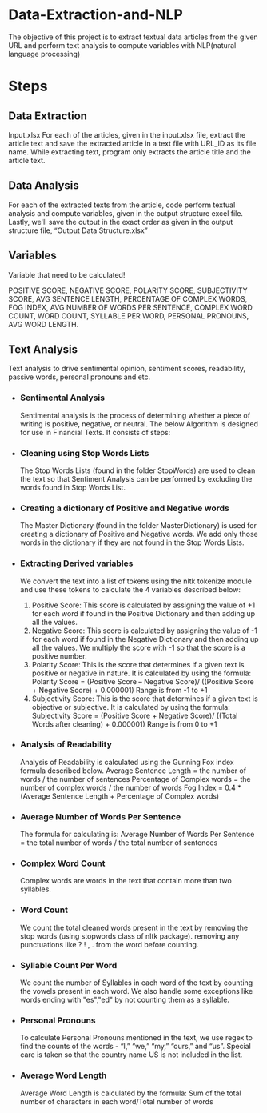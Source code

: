 # Data-Extraction-and-NLP
The objective of this project is to extract textual data articles from the given URL and perform text analysis to compute variables with NLP(natural language processing)

# Steps
## Data Extraction
Input.xlsx
For each of the articles, given in the input.xlsx file, extract the article text and save the extracted article in a text file with URL_ID as its file name. While extracting text, program only extracts the article title and the article text. 

## Data Analysis
For each of the extracted texts from the article, code perform textual analysis and compute variables, given in the output structure excel file. Lastly, we'll save the output in the exact order as given in the output structure file, “Output Data Structure.xlsx”

## Variables
Variable that need to be calculated!

POSITIVE SCORE,
NEGATIVE SCORE,
POLARITY SCORE,
SUBJECTIVITY SCORE,
AVG SENTENCE LENGTH,
PERCENTAGE OF COMPLEX WORDS,
FOG INDEX,
AVG NUMBER OF WORDS PER SENTENCE,
COMPLEX WORD COUNT,
WORD COUNT,
SYLLABLE PER WORD,
PERSONAL PRONOUNS,
AVG WORD LENGTH.

## Text Analysis
Text analysis to drive sentimental opinion, sentiment scores, readability, passive words, personal pronouns and etc.



- ### Sentimental Analysis
  Sentimental analysis is the process of determining whether a piece of writing is positive, negative, or neutral. The below Algorithm is
  designed for use in Financial Texts. It consists of steps:
- ### Cleaning using Stop Words Lists
  The Stop Words Lists (found in the folder StopWords) are used to clean the text so that Sentiment Analysis can be performed by
  excluding the words found in Stop Words List. 
- ### Creating a dictionary of Positive and Negative words
  The Master Dictionary (found in the folder MasterDictionary) is used for creating a dictionary of Positive and Negative words. We add
  only those words in the dictionary if they are not found in the Stop Words Lists. 
- ### Extracting Derived variables
  We convert the text into a list of tokens using the nltk tokenize module and use these tokens to calculate the 4 variables described
  below:
  1. Positive Score: This score is calculated by assigning the value of +1 for each word if found in the Positive Dictionary and then
    adding up all the values.
  2. Negative Score: This score is calculated by assigning the value of -1 for each word if found in the Negative Dictionary and then
    adding up all the values. We multiply the score with -1 so that the score is a positive number.
  3. Polarity Score: This is the score that determines if a given text is positive or negative in nature. It is calculated by using the
     formula: Polarity Score = (Positive Score – Negative Score)/ ((Positive Score + Negative Score) + 0.000001)
     Range is from -1 to +1
  4. Subjectivity Score: This is the score that determines if a given text is objective or subjective. It is calculated by using the
     formula: Subjectivity Score = (Positive Score + Negative Score)/ ((Total Words after cleaning) + 0.000001)
     Range is from 0 to +1

- ### Analysis of Readability
  Analysis of Readability is calculated using the Gunning Fox index formula described below.
  Average Sentence Length = the number of words / the number of sentences
  Percentage of Complex words = the number of complex words / the number of words
  Fog Index = 0.4 * (Average Sentence Length + Percentage of Complex words)

- ### Average Number of Words Per Sentence
  The formula for calculating is:
  Average Number of Words Per Sentence = the total number of words / the total number of sentences

- ### Complex Word Count
  Complex words are words in the text that contain more than two syllables.

- ### Word Count
  We count the total cleaned words present in the text by
  removing the stop words (using stopwords class of nltk package).
  removing any punctuations like ? ! , . from the word before counting.

- ### Syllable Count Per Word
  We count the number of Syllables in each word of the text by counting the vowels present in each word. We also handle some exceptions
  like words ending with "es","ed" by not counting them as a syllable.

- ### Personal Pronouns
  To calculate Personal Pronouns mentioned in the text, we use regex to find the counts of the words - “I,” “we,” “my,” “ours,” and “us”.
  Special care is taken so that the country name US is not included in the list.

- ### Average Word Length
  Average Word Length is calculated by the formula:
  Sum of the total number of characters in each word/Total number of words




